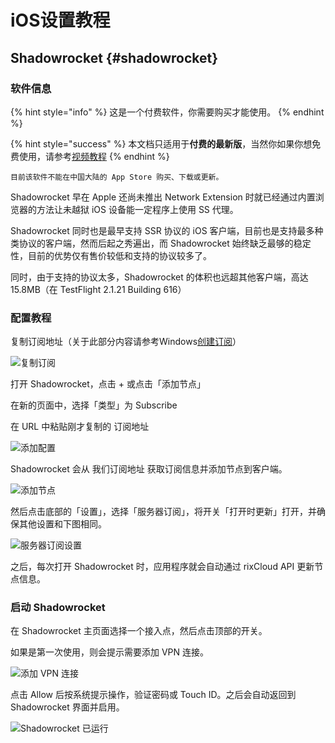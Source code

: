 # iOS设置教程

## Shadowrocket {#shadowrocket}

### 软件信息

{% hint style="info" %}
这是一个付费软件，你需要购买才能使用。
{% endhint %}

{% hint style="success" %}
本文档只适用于**付费的最新版**，当然你如果你想免费使用，请参考[视频教程](https://baidot.cn/jc/)
{% endhint %}

`目前该软件不能在中国大陆的 App Store 购买、下载或更新。`

Shadowrocket 早在 Apple 还尚未推出 Network Extension 时就已经通过内置浏览器的方法让未越狱 iOS 设备能一定程序上使用 SS 代理。

Shadowrocket 同时也是最早支持 SSR 协议的 iOS 客户端，目前也是支持最多种类协议的客户端，然而后起之秀遍出，而 Shadowrocket 始终缺乏最够的稳定性，目前的优势仅有售价较低和支持的协议较多了。

同时，由于支持的协议太多，Shadowrocket 的体积也远超其他客户端，高达 15.8MB（在 TestFlight 2.1.21 Building 616）

### 配置教程

复制订阅地址（关于此部分内容请参考Windows[创建订阅](https://doc.biwcloud.com/windows#chuang-jian-ding-yue-lian-jie)）

![&#x590D;&#x5236;&#x8BA2;&#x9605;](.gitbook/assets/image%20%2815%29.png)

打开 Shadowrocket，点击 + 或点击「添加节点」

在新的页面中，选择「类型」为 Subscribe

在 URL 中粘贴刚才复制的 订阅地址

![&#x6DFB;&#x52A0;&#x914D;&#x7F6E;](.gitbook/assets/image%20%2826%29.png)

Shadowrocket 会从 我们订阅地址 获取订阅信息并添加节点到客户端。

![&#x6DFB;&#x52A0;&#x8282;&#x70B9;](.gitbook/assets/image%20%285%29.png)

然后点击底部的「设置」，选择「服务器订阅」，将开关「打开时更新」打开，并确保其他设置和下图相同。

![&#x670D;&#x52A1;&#x5668;&#x8BA2;&#x9605;&#x8BBE;&#x7F6E;](https://rixcloud-1255365801.file.myqcloud.com/image/9ab0p.jpg)

之后，每次打开 Shadowrocket 时，应用程序就会自动通过 rixCloud API 更新节点信息。

### 启动 Shadowrocket

在 Shadowrocket 主页面选择一个接入点，然后点击顶部的开关。

如果是第一次使用，则会提示需要添加 VPN 连接。

![&#x6DFB;&#x52A0; VPN &#x8FDE;&#x63A5;](https://rixcloud-1255365801.file.myqcloud.com/image/4rd8k.jpg)

点击 Allow 后按系统提示操作，验证密码或 Touch ID。之后会自动返回到 Shadowrocket 界面并启用。

![Shadowrocket &#x5DF2;&#x8FD0;&#x884C;](https://rixcloud-1255365801.file.myqcloud.com/image/pe5iq.jpg)

